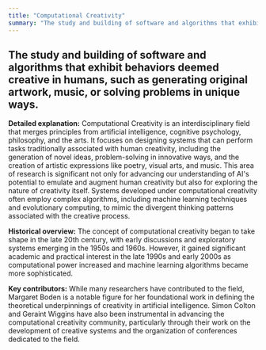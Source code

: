 ```yaml
---
title: "Computational Creativity"
summary: "The study and building of software and algorithms that exhibit behaviors deemed creative in humans, such as generating original artwork, music, or solving problems in unique ways."
---
```


## The study and building of software and algorithms that exhibit behaviors deemed creative in humans, such as generating original artwork, music, or solving problems in unique ways.

**Detailed explanation:** Computational Creativity is an interdisciplinary field that merges principles from artificial intelligence, cognitive psychology, philosophy, and the arts. It focuses on designing systems that can perform tasks traditionally associated with human creativity, including the generation of novel ideas, problem-solving in innovative ways, and the creation of artistic expressions like poetry, visual arts, and music. This area of research is significant not only for advancing our understanding of AI's potential to emulate and augment human creativity but also for exploring the nature of creativity itself. Systems developed under computational creativity often employ complex algorithms, including machine learning techniques and evolutionary computing, to mimic the divergent thinking patterns associated with the creative process.

**Historical overview:** The concept of computational creativity began to take shape in the late 20th century, with early discussions and exploratory systems emerging in the 1950s and 1960s. However, it gained significant academic and practical interest in the late 1990s and early 2000s as computational power increased and machine learning algorithms became more sophisticated.

**Key contributors:** While many researchers have contributed to the field, Margaret Boden is a notable figure for her foundational work in defining the theoretical underpinnings of creativity in artificial intelligence. Simon Colton and Geraint Wiggins have also been instrumental in advancing the computational creativity community, particularly through their work on the development of creative systems and the organization of conferences dedicated to the field.

